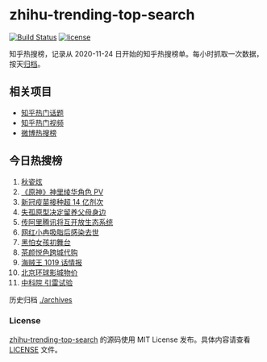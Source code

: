 # zhihu-trending-top-search

[![Build Status](https://github.com/justjavac/zhihu-trending-top-search/workflows/ci/badge.svg?branch=main)](https://github.com/justjavac/zhihu-trending-top-search/actions)
[![license](https://img.shields.io/github/license/justjavac/zhihu-trending-top-search)](https://github.com/justjavac/zhihu-trending-top-search/blob/main/LICENSE)

知乎热搜榜，记录从 2020-11-24 日开始的知乎热搜榜单。每小时抓取一次数据，按天[归档](./archives)。

## 相关项目

- [知乎热门话题](https://github.com/justjavac/zhihu-trending-hot-questions)
- [知乎热门视频](https://github.com/justjavac/zhihu-trending-hot-video)
- [微博热搜榜](https://github.com/justjavac/weibo-trending-hot-search)

## 今日热搜榜

<!-- BEGIN -->
<!-- 最后更新时间 Fri Jul 16 2021 07:05:43 GMT+0800 (China Standard Time) -->

1. [秋瓷炫](https://www.zhihu.com/search?q=秋瓷炫)
1. [《原神》神里绫华角色 PV](https://www.zhihu.com/search?q=原神)
1. [新冠疫苗接种超 14 亿剂次](https://www.zhihu.com/search?q=新冠疫苗)
1. [失孤原型决定留养父母身边](https://www.zhihu.com/search?q=失孤原型)
1. [传阿里腾讯将互开放生态系统](https://www.zhihu.com/search?q=阿里腾讯)
1. [网红小冉吸脂后感染去世](https://www.zhihu.com/search?q=网红吸脂)
1. [黑怕女孩初舞台](https://www.zhihu.com/search?q=黑怕女孩)
1. [茶颜悦色跨城代购](https://www.zhihu.com/search?q=茶颜悦色)
1. [海贼王 1019 话情报](https://www.zhihu.com/search?q=海贼王)
1. [北京环球影城物价](https://www.zhihu.com/search?q=环球影城)
1. [中科院 引雷试验](https://www.zhihu.com/search?q=引雷试验)

<!-- END -->

历史归档 [./archives](./archives)

### License

[zhihu-trending-top-search](https://github.com/justjavac/zhihu-trending-top-search)
的源码使用 MIT License 发布。具体内容请查看 [LICENSE](./LICENSE) 文件。
